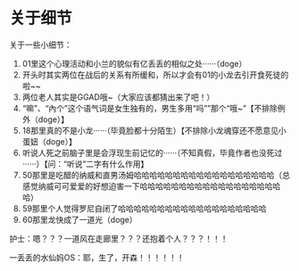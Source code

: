 # 关于细节

关于一些小细节：

1. 01里这个心理活动和小兰的貌似有亿丢丢的相似之处······（doge）
2. 开头时其实两位在战后的关系有所缓和，所以才会有01的小龙去引开食死徒的啦\~\~
3. 两位老人其实是GGAD哦~（大家应该都猜出来了吧！）
4. “嘛”、“內个”这个语气词是女生独有的，男生多用“吗””那个“哦~”【不排除例外（doge）】<!--请不要内涵灰风谢谢，我真的很喜欢用“嘛”-->
5. 18那里真的不是小龙······（毕竟脸都十分陌生）【不排除小龙魂穿还不愿意见小蛋妞（doge）】
6. 听说人死之前脑子里是会浮现生前记忆的<!--走马灯，没扑街前也会有，毕竟我(灰风)之前就有过-->······（不知真假，毕竟作者也没死过······<!--希望你比我活得久-->）【问：“听说”二字有什么作用】
7. 50那里是吃醋的纳威和直男汤姆哈哈哈哈哈哈哈哈哈哈哈哈哈哈哈哈哈哈（总感觉纳威可可爱爱的好想迫害一下哈哈哈哈哈哈哈哈哈哈哈哈哈哈哈哈哈哈哈）
8. 59那里个人觉得罗尼自闭了哈哈哈哈哈哈哈哈哈哈哈哈哈哈哈哈哈哈哈
9. 60那里龙快成了一道光（doge）

护士：嗯？？？一道风在走廊里？？？还抱着个人？？？！！！

一丢丢的水仙妈OS：耶，生了，开森！！！！！！
